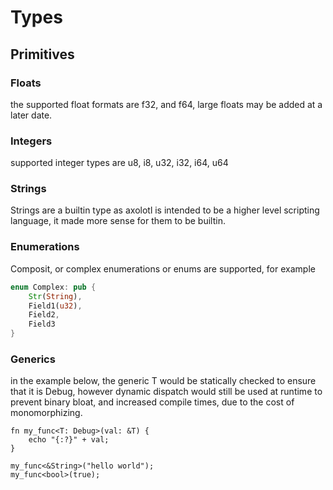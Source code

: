 # Types

## Primitives

### Floats
the supported float formats are f32, and f64, large floats may be added at a later date.

### Integers
supported integer types are u8, i8, u32, i32, i64, u64

### Strings
Strings are a builtin type as axolotl is intended to be a higher level scripting language, it made more sense for them to be builtin.

### Enumerations
Composit, or complex enumerations or enums are supported, for example

```rust
enum Complex: pub {
    Str(String),
    Field1(u32),
    Field2,
    Field3
}
```

### Generics

in the example below, the generic T would be statically checked to ensure that it is Debug, however dynamic dispatch would still be used at runtime to prevent binary bloat, and increased compile times, due to the cost of monomorphizing.

```
fn my_func<T: Debug>(val: &T) {
    echo "{:?}" + val;
}

my_func<&String>("hello world");
my_func<bool>(true);
```